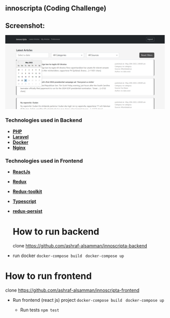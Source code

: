 ## innoscripta (Coding Challenge)


## Screenshot:
![Screenshot](screenshot.png "innoscripta")

### Technologies used in Backend
- **[PHP](https://php.net/)**
- **[Laravel](https://laravel.com/)**
- **[Docker](https://docker.com/)**
- **[Nginx](https://www.nginx.com/)**


### Technologies used in Frontend
- **[ReactJs](https://reactjs.org/)**
- **[Redux](https://redux.js.org/)**
- **[Redux-toolkit](https://redux-toolkit.js.org/)**
- **[Typescript](https://www.typescriptlang.org/)**
- **[redux-persist](https://www.npmjs.com/package/redux-persist)**
  
  
  # How to run backend
  clone 
  https://github.com/ashraf-alsamman/innoscripta-backend

- run docker
  `docker-compose build `
  `docker-compose up`
# How to run frontend
  clone 
  https://github.com/ashraf-alsamman/innoscripta-frontend

- Run frontend (react js) project
  `docker-compose build `
  `docker-compose up`
  
  - Run tests
   `npm test`

